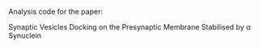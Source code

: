 Analysis code for the paper:

Synaptic Vesicles Docking on the Presynaptic Membrane Stabilised by α Synuclein
